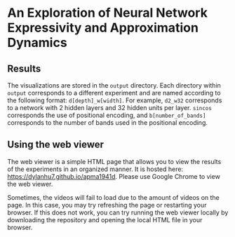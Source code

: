# An Exploration of Neural Network Expressivity and Approximation Dynamics

## Results
The visualizations are stored in the `output` directory. Each directory within `output` corresponds to a different experiment and are named according to the following format: `d[depth]_w[width]`. For example, `d2_w32` corresponds to a network with 2 hidden layers and 32 hidden units per layer. `sincos` corresponds the use of positional encoding, and `b[number_of_bands]` corresponds to the number of bands used in the positional encoding.

## Using the web viewer
The web viewer is a simple HTML page that allows you to view the results of the experiments in an organized manner. It is hosted here: https://dylanhu7.github.io/apma1941d. Please use Google Chrome to view the web viewer.

Sometimes, the videos will fail to load due to the amount of videos on the page. In this case, you may try refreshing the page or restarting your browser. If this does not work, you can try running the web viewer locally by downloading the repository and opening the local HTML file in your browser.